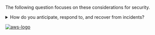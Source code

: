 The following question focuses on these considerations for security.

<details>
<summary>How do you anticipate, respond to, and recover from incidents?</summary>
<p>
Preparation is critical to timely and effective investigation, response to, and recovery from security incidents to help minimize disruption to your organization.
</p>
</details>

<a href="https://docs.aws.amazon.com/wellarchitected/latest/framework/sec-incresp.html">![aws-logo](https://img.shields.io/badge/Amazon_AWS-FF9900?style=for-the-badge&logo=amazonaws&logoColor=white)</a>